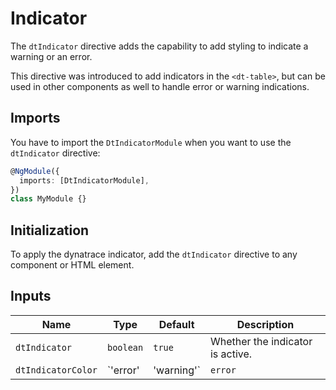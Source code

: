 # Indicator

The `dtIndicator` directive adds the capability to add styling to indicate a
warning or an error.

This directive was introduced to add indicators in the `<dt-table>`, but can be
used in other components as well to handle error or warning indications.

<ba-live-example name="TableProblemExample" fullwidth="true"></ba-live-example>

## Imports

You have to import the `DtIndicatorModule` when you want to use the
`dtIndicator` directive:

```typescript
@NgModule({
  imports: [DtIndicatorModule],
})
class MyModule {}
```

## Initialization

To apply the dynatrace indicator, add the `dtIndicator` directive to any
component or HTML element.

## Inputs

| Name               | Type                  | Default | Description                      |
| ------------------ | --------------------- | ------- | -------------------------------- |
| `dtIndicator`      | `boolean`             | `true`  | Whether the indicator is active. |
| `dtIndicatorColor` | `'error' | 'warning'` | `error` | Sets the color.                  |
